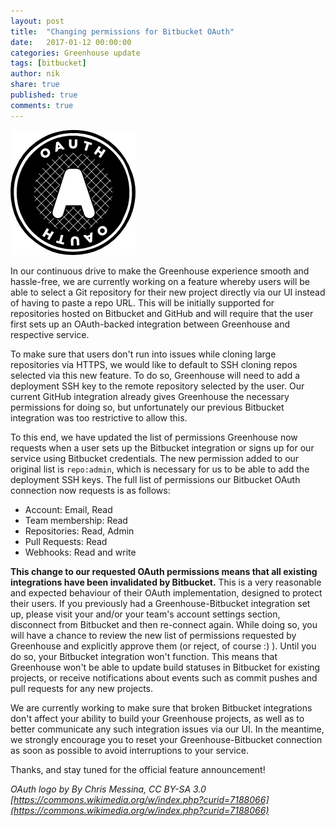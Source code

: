 ```yaml
---
layout: post
title:  "Changing permissions for Bitbucket OAuth"
date:   2017-01-12 00:00:00
categories: Greenhouse update
tags: [bitbucket]
author: nik
share: true
published: true
comments: true
---
```


<img class="logo" src="/assets/oauth_logo.png" title="OAuth logo">

In our continuous drive to make the Greenhouse experience smooth and hassle-free, we are
currently working on a feature whereby users will be able to select a Git
repository for their new project directly via our UI instead of having to paste
a repo URL. This will be initially supported for repositories hosted on
Bitbucket and GitHub and will require that the user first sets up an
OAuth-backed integration between Greenhouse and respective service.

<!--more-->

To make sure that users don't run into issues while cloning large repositories
via HTTPS, we would like to default to SSH cloning repos selected via this new
feature. To do so, Greenhouse will need to add a deployment SSH key to the
remote repository selected by the user. Our current GitHub integration already
gives Greenhouse the necessary permissions for doing so, but unfortunately our
previous Bitbucket integration was too restrictive to allow this.

To this end, we have updated the list of permissions Greenhouse now requests
when a user sets up the Bitbucket integration or signs up for our service using
Bitbucket credentials. The new permission added to our original list is
`repo:admin`, which is necessary for us to be able to add the deployment SSH
keys. The full list of permissions our Bitbucket OAuth connection now requests
is as follows:

- Account: Email, Read
- Team membership: Read
- Repositories: Read, Admin
- Pull Requests: Read
- Webhooks: Read and write

**This change to our requested OAuth permissions means that all existing
integrations have been invalidated by Bitbucket.** This is a very reasonable and
expected behaviour of their OAuth implementation, designed to protect their
users. If you previously had a Greenhouse-Bitbucket integration set up, please
visit your and/or your team's account settings section, disconnect from
Bitbucket and then re-connect again. While doing so, you will have a chance to
review the new list of permissions requested by Greenhouse and explicitly
approve them (or reject, of course :) ). Until you do so, your Bitbucket
integration won't function. This means that Greenhouse won't be able to update
build statuses in Bitbucket for existing projects, or receive notifications about
events such as commit pushes and pull requests for any new projects.

We are currently working to make sure that broken Bitbucket integrations don't
affect your ability to build your Greenhouse projects, as well as to better
communicate any such integration issues via our UI. In the meantime, we strongly
encourage you to reset your Greenhouse-Bitbucket connection as soon as possible
to avoid interruptions to your service.

Thanks, and stay tuned for the official feature announcement!

_OAuth logo by By Chris Messina, CC BY-SA 3.0
[https://commons.wikimedia.org/w/index.php?curid=7188066](https://commons.wikimedia.org/w/index.php?curid=7188066)_
